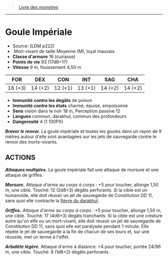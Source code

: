 ﻿> [Livre des monstres](tome_of_beasts.md)

---

# Goule Impériale

- Source: (LDM p222)
-  Mort-vivant de taille Moyenne (M), loyal mauvais
- **Classe d'armure** 16 (cuirasse)
- **Points de vie** 93 (17d8+17)
- **Vitesse** 9 m, fouissement 4,50 m

|FOR|DEX|CON|INT|SAG|CHA|
|---|---|---|---|---|---|
|16 (+3)|14 (+2)|12 (+1)|13 (+1)|14 (+2)|14 (+2)|

- **Immunité contre les dégâts** de poison
- **Immunité contre les états** charmé, épuisé, empoisonné
- **Sens** vision dans le noir 18 m, Perception passive 12
- **Langues** commun, darakhul, commun des profondeurs
- **Dangerosité** 4 (1 100PX)

**_Braver le renvoi._** La goule impériale et toutes les goules dans un rayon de 9 mètres autour d'elle sont avantagées sur les jets de sauvegarde contre le renvoi des morts-vivants.

## ACTIONS

**_Attaques multiples._** La goule impériale fait une attaque de morsure et une attaque de griffes.

**_Morsure._** _Attaque d'arme au corps à corps :_ +5 pour toucher, allonge 1,50 m, une cible. Touché: 12 (2d8+3) dégâts perforants. Si la cible est un humanoïde, elle doit réussir un jet de sauvegarde de Constitution DD 11, sans quoi elle contracte la [fièvre du darakhul](tome_of_beasts_fievre_du_darakhul.md).

**_Griffes._** _Attaque d'arme au corps à corps :_ +5 pour toucher, allonge 1,50 m, une cible. Touché: 17 (4d6+3) dégâts tranchants. Si la cible est une créature autre qu'un elfe ou un mort-vivant, elle doit réussir un jet de sauvegarde de Constitution DD 11, sans quoi elle est paralysée pendant 1 minute. Elle répète le jet de sauvegarde à la fin de chacun de ses tours et, sur une réussite, met un terme à l'effet.

**_Arbalète légère._** Attaque d'arme à distance: +4 pour toucher, portée 24/96 m, une cible. Touché: 8 (1d8+2) dégâts perforants.

